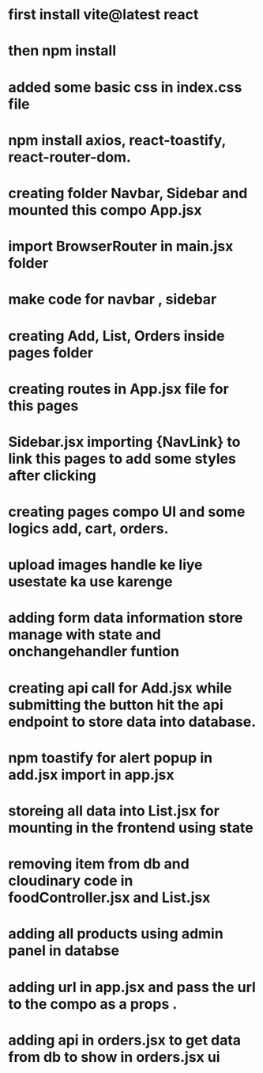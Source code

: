# first install vite@latest react 
# then npm install
# added some basic css in index.css file 
# npm install axios, react-toastify, react-router-dom.
# creating folder Navbar, Sidebar and mounted this compo App.jsx
# import BrowserRouter in main.jsx folder 
# make code for navbar , sidebar 
# creating Add, List, Orders inside pages folder 
# creating routes in App.jsx file for this pages
# Sidebar.jsx importing {NavLink} to link this pages  to add some styles after clicking 
# creating pages compo UI and some logics add, cart, orders.
# upload images handle ke liye usestate ka use karenge
# adding form data information store manage with state and onchangehandler funtion 
# creating api call for Add.jsx while submitting the button hit the api endpoint to store data into database.
# npm toastify for alert popup in add.jsx import in app.jsx
# storeing all data into List.jsx for mounting in the frontend using state 
# removing item from db and cloudinary code in foodController.jsx and List.jsx
# adding all products using admin panel in databse
# adding url in app.jsx and pass the url to the compo as a props .
# adding api in orders.jsx to get data from db to show in orders.jsx ui